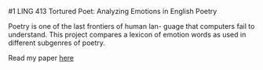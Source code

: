 #1 LING 413 Tortured Poet: Analyzing Emotions in English Poetry

Poetry is one of the last frontiers of human lan- guage that computers fail to understand. This project compares a lexicon of emotion words as used in different subgenres of poetry.

Read my paper [here](https://github.com/eeshabarua/ling413-project-3/blob/main/paper/LING_413_Paper_3.pdf) 
